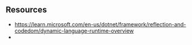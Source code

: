 
## Resources

- https://learn.microsoft.com/en-us/dotnet/framework/reflection-and-codedom/dynamic-language-runtime-overview
- 